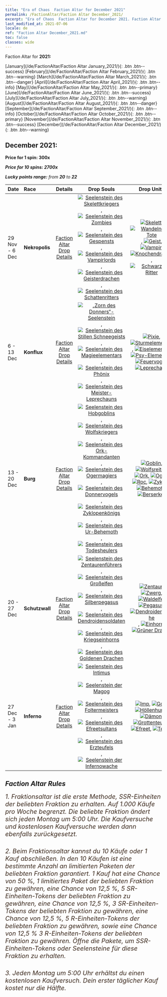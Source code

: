 ```yaml
---
title: "Era of Chaos  Faction Altar for December 2021"
permalink: /FactionAltar/Faction Altar December_2021/
excerpt: "Era of Chaos  Faction Altar for December 2021. Faction Altar is the primary method for obtaining SSR units from the popular faction. Limited to 1,000 purchases each week. The popular faction changes at 05:00 every Monday. Purchase attempts and free purchase attempts will also reset then."
last_modified_at: 2021-07-06
locale: de
ref: "Faction Altar December_2021.md"
toc: false
classes: wide
---
```


  Faction Altar for **2021:**

  [January](/de/FactionAltar/Faction Altar January_2021/){: .btn .btn--success} [February](/de/FactionAltar/Faction Altar February_2021/){: .btn .btn--warning} [March](/de/FactionAltar/Faction Altar March_2021/){: .btn .btn--danger} [April](/de/FactionAltar/Faction Altar April_2021/){: .btn .btn--info} [May](/de/FactionAltar/Faction Altar May_2021/){: .btn .btn--primary} [June](/de/FactionAltar/Faction Altar June_2021/){: .btn .btn--success} [July](/de/FactionAltar/Faction Altar July_2021/){: .btn .btn--warning} [August](/de/FactionAltar/Faction Altar August_2021/){: .btn .btn--danger} [September](/de/FactionAltar/Faction Altar September_2021/){: .btn .btn--info} [October](/de/FactionAltar/Faction Altar October_2021/){: .btn .btn--primary} [November](/de/FactionAltar/Faction Altar November_2021/){: .btn .btn--success} [December](/de/FactionAltar/Faction Altar December_2021/){: .btn .btn--warning} 

## December 2021:

  **Price for 1 spin: 300x** <i class="fas fa-gem"/>

  **Price for 10 spins: 2700x** <i class="fas fa-gem"/>

  **Lucky points range:** from **20** to **22**

  |    Date    |  Race  |  Details  |   Drop Souls   | Drop Units |
  |:-----------|:-------|:---------:|:--------------:|:----------:|
  | 29 Nov - 6 Dec | **Nekropolis** | [Faction Altar Drop Details](/de/FactionAltar/DROP_104/) | [![Seelenstein des Skelettkriegers](/images/u/tia_kulouzhanshi.jpg)](/Items/unt_297/), [![Seelenstein des Zombies](/images/u/tia_jiangshi.jpg)](/Items/unt_298/), [![Seelenstein des Gespensts](/images/u/tia_youling.jpg)](/Items/unt_299/), [![Seelenstein des Vampirlords](/images/u/tia_xixuegui.jpg)](/Items/unt_300/), [![Seelenstein des Geisterdrachen](/images/u/tia_gulong.jpg)](/Items/unt_303/), [![Seelenstein des Schattenritters](/images/u/tia_siwangqishi.jpg)](/Items/unt_302/) | [![Skelett](/images/u/ti_kulouzhanshi.jpg)](/Items/unt_208/), [![Wandelnde Tote](/images/u/ti_jiangshi.jpg)](/Items/unt_209/), [![Geist](/images/u/ti_youling.jpg)](/Items/unt_210/), [![Vampir](/images/u/ti_xixuegui.jpg)](/Items/unt_211/), [![Knochendrache](/images/u/ti_gulong.jpg)](/Items/unt_214/), [![Schwarzer Ritter](/images/u/ti_siwangqishi.jpg)](/Items/unt_213/) | 
  | 6 - 13 Dec | **Konflux** | [Faction Altar Drop Details](/de/FactionAltar/DROP_109/) | [![„Zorn des Donners“-Seelenstein](/images/u/tia_leiyuansu.jpg)](/Items/unt_344/), [![Seelenstein des Stillen Schneegeists](/images/u/tia_bingyuansu.jpg)](/Items/unt_345/), [![Seelenstein des Magieelementars](/images/u/tia_jingshenyuansu.jpg)](/Items/unt_347/), [![Seelenstein des Phönix](/images/u/tia_fenghuang.jpg)](/Items/unt_348/), [![Seelenstein des Meister-Leprechauns](/images/u/tia_conglinyaojing.jpg)](/Items/unt_349/) | [![Pixie](/images/u/ti_mofaxianling.jpg)](/Items/unt_262/), [![Sturmelementar](/images/u/ti_leiyuansu2.jpg)](/Items/unt_263/), [![Eiselementar](/images/u/ti_bingyuansu2.jpg)](/Items/unt_264/), [![Psy-Elementar](/images/u/ti_jingshenyuansu.jpg)](/Items/unt_267/), [![Feuervogel](/images/u/ti_fenghuang.jpg)](/Items/unt_268/), [![Leprechaun](/images/u/ti_conglinyaojing.jpg)](/Items/unt_270/) | 
  | 13 - 20 Dec | **Burg** | [Faction Altar Drop Details](/de/FactionAltar/DROP_103/) | [![Seelenstein des Hobgoblins](/images/u/tia_shourenzhanshi.jpg)](/Items/unt_305/), [![Seelenstein des Wolfskriegers](/images/u/tia_langqibing.jpg)](/Items/unt_306/), [![Seelenstein des Ork-Kommandanten](/images/u/tia_banshouren.jpg)](/Items/unt_307/), [![Seelenstein des Ogermagiers](/images/u/tia_shirenmo.jpg)](/Items/unt_308/), [![Seelenstein des Donnervogels](/images/u/tia_leiniao.jpg)](/Items/unt_309/), [![Seelenstein des Zyklopenkönigs](/images/u/tia_duyanjuren.jpg)](/Items/unt_310/), [![Seelenstein des Ur-Behemoth](/images/u/tia_bimeng.jpg)](/Items/unt_311/), [![Seelenstein des Todesheulers](/images/u/tia_kuangzhanshi.jpg)](/Items/unt_312/) | [![Goblin](/images/u/ti_shourenzhanshi.jpg)](/Items/unt_217/), [![Wolfsreiter](/images/u/ti_langqibing.jpg)](/Items/unt_218/), [![Ork](/images/u/ti_shourentoufushou.jpg)](/Items/unt_219/), [![Oger](/images/u/ti_shirenmo.jpg)](/Items/unt_220/), [![Roc](/images/u/ti_leiniao.jpg)](/Items/unt_221/), [![Zyklop](/images/u/ti_duyanjuren.jpg)](/Items/unt_222/), [![Behemoth](/images/u/ti_bimeng.jpg)](/Items/unt_223/), [![Berserker](/images/u/ti_kuangzhanshi.jpg)](/Items/unt_224/) | 
  | 20 - 27 Dec | **Schutzwall** | [Faction Altar Drop Details](/de/FactionAltar/DROP_102/) | [![Seelenstein des Zentaurenführers](/images/u/tia_banrenma.jpg)](/Items/unt_290/), [![Seelenstein des Großelfen](/images/u/tia_mujingling.jpg)](/Items/unt_291/), [![Seelenstein des Silberpegasus](/images/u/tia_yinyifeima.jpg)](/Items/unt_292/), [![Seelenstein des Dendroidensoldaten](/images/u/tia_shuyao.jpg)](/Items/unt_293/), [![Seelenstein des Kriegseinhorns](/images/u/tia_dujiaoshou.jpg)](/Items/unt_294/), [![Seelenstein des Goldenen Drachen](/images/u/tia_lvlong.jpg)](/Items/unt_295/) | [![Zentaur](/images/u/ti_banrenma.jpg)](/Items/unt_199/), [![Zwerg](/images/u/ti_airen.jpg)](/Items/unt_200/), [![Waldelfe](/images/u/ti_mujingling.jpg)](/Items/unt_201/), [![Pegasus](/images/u/ti_feima.jpg)](/Items/unt_202/), [![Dendroidenwache](/images/u/ti_shuyao.jpg)](/Items/unt_203/), [![Einhorn](/images/u/ti_dujiaoshou.jpg)](/Items/unt_204/), [![Grüner Drache](/images/u/ti_lvlong.jpg)](/Items/unt_205/) | 
  | 27 Dec - 3 Jan | **Inferno** | [Faction Altar Drop Details](/de/FactionAltar/DROP_105/) | [![Seelenstein des Intimus](/images/u/tia_xiaoemo.jpg)](/Items/unt_313/), [![Seelenstein der Magog](/images/u/tia_touhuoguai.jpg)](/Items/unt_314/), [![Seelenstein des Foltermeisters](/images/u/tia_diyulingzhu.jpg)](/Items/unt_316/), [![Seelenstein des Efreetsultans](/images/u/tia_liehuojingling.jpg)](/Items/unt_317/), [![Seelenstein des Erzteufels](/images/u/tia_daemo.jpg)](/Items/unt_318/), [![Seelenstein der Infernowache](/images/u/tia_changjiaoemo.jpg)](/Items/unt_315/) | [![Imp](/images/u/ti_xiaoemo.jpg)](/Items/unt_226/), [![Gog](/images/u/ti_touhuoguai.jpg)](/Items/unt_227/), [![Höllenhund](/images/u/ti_santouquan.jpg)](/Items/unt_228/), [![Dämon](/images/u/ti_changjiaoemo.jpg)](/Items/unt_229/), [![Grottenteufel](/images/u/ti_diyulingzhu.jpg)](/Items/unt_230/), [![Efreet](/images/u/ti_liehuojingling.jpg)](/Items/unt_231/), [![Teufel](/images/u/ti_daemo.jpg)](/Items/unt_232/) | 




## Faction Altar Rules

  <span style="color: #3c2a1e;font-size:20px">1. Fraktionsaltar ist die erste Methode, SSR-Einheiten der beliebten Fraktion zu erhalten. Auf 1.000 Käufe pro Woche begrenzt. Die beliebte Fraktion ändert sich jeden Montag um 5:00 Uhr. Die Kaufversuche und kostenlosen Kaufversuche werden dann ebenfalls zurückgesetzt.</span><br/>

<br/>  <span style="color: #3c2a1e;font-size:20px">2. Beim Fraktionsaltar kannst du 10 Käufe oder 1 Kauf abschließen. In den 10 Käufen ist eine bestimmte Anzahl an limitierten Paketen der beliebten Fraktion garantiert. 1 Kauf hat eine Chance von 50 %, 1 limitiertes Paket der beliebten Fraktion zu gewähren, eine Chance von 12,5 %, 5 SR-Einheiten-Tokens der beliebten Fraktion zu gewähren, eine Chance von 12,5 %, 3 SR-Einheiten-Tokens der beliebten Fraktion zu gewähren, eine Chance von 12,5 %, 5 R-Einheiten-Tokens der beliebten Fraktion zu gewähren, sowie eine Chance von 12,5 % 3 R-Einheiten-Tokens der beliebten Fraktion zu gewähren. Öffne die Pakete, um SSR-Einheiten-Tokens oder Seelensteine für diese Fraktion zu erhalten.</span>

<br/>  <span style="color: #3c2a1e;font-size:20px">3. Jeden Montag um 5:00 Uhr erhältst du einen kostenlosen Kaufversuch. Dein erster täglicher Kauf kostet nur die Hälfte.</span><br/>

<br/>